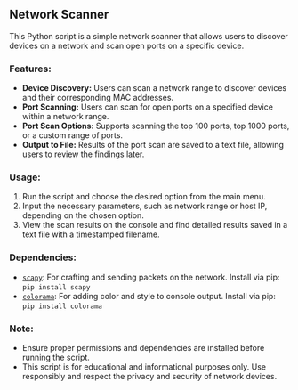 ## Network Scanner

This Python script is a simple network scanner that allows users to discover devices on a network and scan open ports on a specific device.

### Features:
- **Device Discovery:** Users can scan a network range to discover devices and their corresponding MAC addresses.
- **Port Scanning:** Users can scan for open ports on a specified device within a network range.
- **Port Scan Options:** Supports scanning the top 100 ports, top 1000 ports, or a custom range of ports.
- **Output to File:** Results of the port scan are saved to a text file, allowing users to review the findings later.

### Usage:
1. Run the script and choose the desired option from the main menu.
2. Input the necessary parameters, such as network range or host IP, depending on the chosen option.
3. View the scan results on the console and find detailed results saved in a text file with a timestamped filename.

### Dependencies:
- [`scapy`](https://pypi.org/project/scapy/): For crafting and sending packets on the network. Install via pip: `pip install scapy`
- [`colorama`](https://pypi.org/project/colorama/): For adding color and style to console output. Install via pip: `pip install colorama`

### Note:
- Ensure proper permissions and dependencies are installed before running the script.
- This script is for educational and informational purposes only. Use responsibly and respect the privacy and security of network devices.
